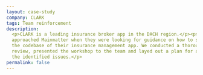 ```yaml
---
layout: case-study
company: CLARK
tags: Team reinforcement
description:
  <p>CLARK is a leading insurance broker app in the DACH region.</p><p>They
  approached Mainmatter when they were looking for guidance on how to solidify
  the codebase of their insurance management app. We conducted a thorough
  review, presented the workshop to the team and layed out a plan for addressing
  the identified issues.</p>
permalink: false
---
```

